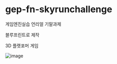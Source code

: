 # gep-fn-skyrunchallenge
게임엔진실습 언리얼 기말과제

블루프린트로 제작

3D 플랫포머 게임

![image](https://github.com/jhk63/gep-fn-skyrunchallenge/assets/163096026/af568f6b-6c2f-41d1-bd23-8f2fe8015dd8)
